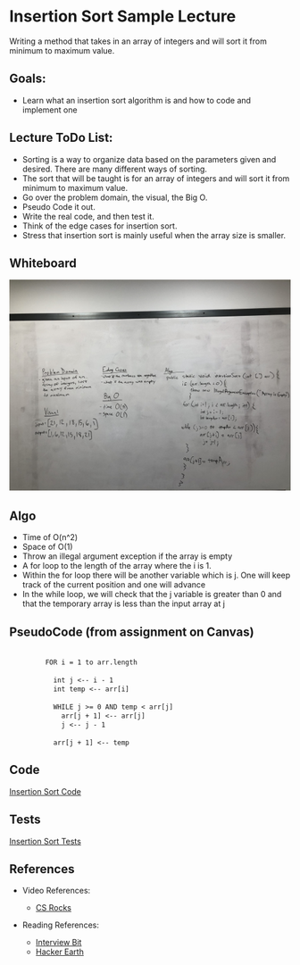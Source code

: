 # Insertion Sort Sample Lecture

Writing a method that takes in an array of integers and will sort it from minimum to maximum value.

## Goals:
- Learn what an insertion sort algorithm is and how to code and implement one

## Lecture ToDo List:
- Sorting is a way to organize data based on the parameters given and desired. There are many different ways of sorting.
- The sort that will be taught is for an array of integers and will sort it from minimum to maximum value.
- Go over the problem domain, the visual, the Big O.
- Pseudo Code it out.
- Write the real code, and then test it.
- Think of the edge cases for insertion sort.
- Stress that insertion sort is mainly useful when the array size is smaller.

## Whiteboard
![](../img/InsertionSort.jpeg)

## Algo
- Time of O(n^2)
- Space of O(1)
- Throw an illegal argument exception if the array is empty
- A for loop to the length of the array where the i is 1.
- Within the for loop there will be another variable which is j. One will keep track of the current position and one will advance
- In the while loop, we will check that the j variable is greater than 0 and that the temporary array is less than the input array at j 

## PseudoCode (from assignment on Canvas)
```  InsertionSort(int[] arr)
       
         FOR i = 1 to arr.length
         
           int j <-- i - 1
           int temp <-- arr[i]
           
           WHILE j >= 0 AND temp < arr[j]
             arr[j + 1] <-- arr[j]
             j <-- j - 1
             
           arr[j + 1] <-- temp
   ```

## Code
[Insertion Sort Code](../../src/main/java/Java/InsertionSort/InsertionSort.java)

## Tests
[Insertion Sort Tests](../../src/test/java/Java/InsertionSort/InsertionSortTest.java)

## References
- Video References:
  - [CS Rocks](https://www.youtube.com/watch?v=pmDnM9gUxNc)
  
- Reading References:
  - [Interview Bit](https://www.interviewbit.com/tutorial/insertion-sort-algorithm/)
  - [Hacker Earth](https://www.hackerearth.com/practice/algorithms/sorting/insertion-sort/tutorial/)
